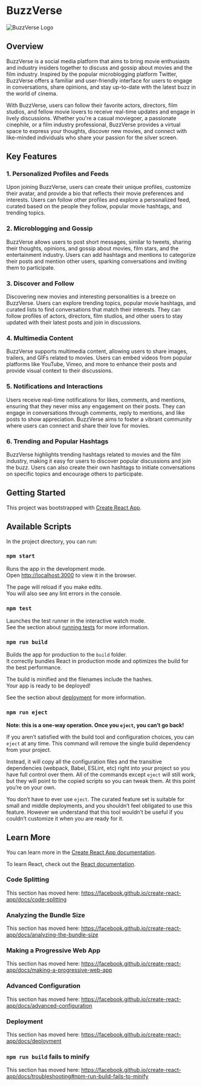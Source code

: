 # BuzzVerse

![BuzzVerse Logo](buzzverse-logo.png)

## Overview

BuzzVerse is a social media platform that aims to bring movie enthusiasts and industry insiders together to discuss and gossip about movies and the film industry. Inspired by the popular microblogging platform Twitter, BuzzVerse offers a familiar and user-friendly interface for users to engage in conversations, share opinions, and stay up-to-date with the latest buzz in the world of cinema.

With BuzzVerse, users can follow their favorite actors, directors, film studios, and fellow movie lovers to receive real-time updates and engage in lively discussions. Whether you're a casual moviegoer, a passionate cinephile, or a film industry professional, BuzzVerse provides a virtual space to express your thoughts, discover new movies, and connect with like-minded individuals who share your passion for the silver screen.

## Key Features

### 1. Personalized Profiles and Feeds

Upon joining BuzzVerse, users can create their unique profiles, customize their avatar, and provide a bio that reflects their movie preferences and interests. Users can follow other profiles and explore a personalized feed, curated based on the people they follow, popular movie hashtags, and trending topics.

### 2. Microblogging and Gossip

BuzzVerse allows users to post short messages, similar to tweets, sharing their thoughts, opinions, and gossip about movies, film stars, and the entertainment industry. Users can add hashtags and mentions to categorize their posts and mention other users, sparking conversations and inviting them to participate.
### 3. Discover and Follow

Discovering new movies and interesting personalities is a breeze on BuzzVerse. Users can explore trending topics, popular movie hashtags, and curated lists to find conversations that match their interests. They can follow profiles of actors, directors, film studios, and other users to stay updated with their latest posts and join in discussions.

### 4. Multimedia Content

BuzzVerse supports multimedia content, allowing users to share images, trailers, and GIFs related to movies. Users can embed videos from popular platforms like YouTube, Vimeo, and more to enhance their posts and provide visual context to their discussions.

### 5. Notifications and Interactions

Users receive real-time notifications for likes, comments, and mentions, ensuring that they never miss any engagement on their posts. They can engage in conversations through comments, reply to mentions, and like posts to show appreciation. BuzzVerse aims to foster a vibrant community where users can connect and share their love for movies.

### 6. Trending and Popular Hashtags

BuzzVerse highlights trending hashtags related to movies and the film industry, making it easy for users to discover popular discussions and join the buzz. Users can also create their own hashtags to initiate conversations on specific topics and encourage others to participate.

## Getting Started

This project was bootstrapped with [Create React App](https://github.com/facebook/create-react-app).

## Available Scripts

In the project directory, you can run:

### `npm start`

Runs the app in the development mode.<br />
Open [http://localhost:3000](http://localhost:3000) to view it in the browser.

The page will reload if you make edits.<br />
You will also see any lint errors in the console.

### `npm test`

Launches the test runner in the interactive watch mode.<br />
See the section about [running tests](https://facebook.github.io/create-react-app/docs/running-tests) for more information.

### `npm run build`

Builds the app for production to the `build` folder.<br />
It correctly bundles React in production mode and optimizes the build for the best performance.

The build is minified and the filenames include the hashes.<br />
Your app is ready to be deployed!

See the section about [deployment](https://facebook.github.io/create-react-app/docs/deployment) for more information.

### `npm run eject`

**Note: this is a one-way operation. Once you `eject`, you can’t go back!**

If you aren’t satisfied with the build tool and configuration choices, you can `eject` at any time. This command will remove the single build dependency from your project.

Instead, it will copy all the configuration files and the transitive dependencies (webpack, Babel, ESLint, etc) right into your project so you have full control over them. All of the commands except `eject` will still work, but they will point to the copied scripts so you can tweak them. At this point you’re on your own.

You don’t have to ever use `eject`. The curated feature set is suitable for small and middle deployments, and you shouldn’t feel obligated to use this feature. However we understand that this tool wouldn’t be useful if you couldn’t customize it when you are ready for it.

## Learn More

You can learn more in the [Create React App documentation](https://facebook.github.io/create-react-app/docs/getting-started).

To learn React, check out the [React documentation](https://reactjs.org/).

### Code Splitting

This section has moved here: https://facebook.github.io/create-react-app/docs/code-splitting

### Analyzing the Bundle Size

This section has moved here: https://facebook.github.io/create-react-app/docs/analyzing-the-bundle-size

### Making a Progressive Web App

This section has moved here: https://facebook.github.io/create-react-app/docs/making-a-progressive-web-app

### Advanced Configuration

This section has moved here: https://facebook.github.io/create-react-app/docs/advanced-configuration

### Deployment

This section has moved here: https://facebook.github.io/create-react-app/docs/deployment

### `npm run build` fails to minify

This section has moved here: https://facebook.github.io/create-react-app/docs/troubleshooting#npm-run-build-fails-to-minify
